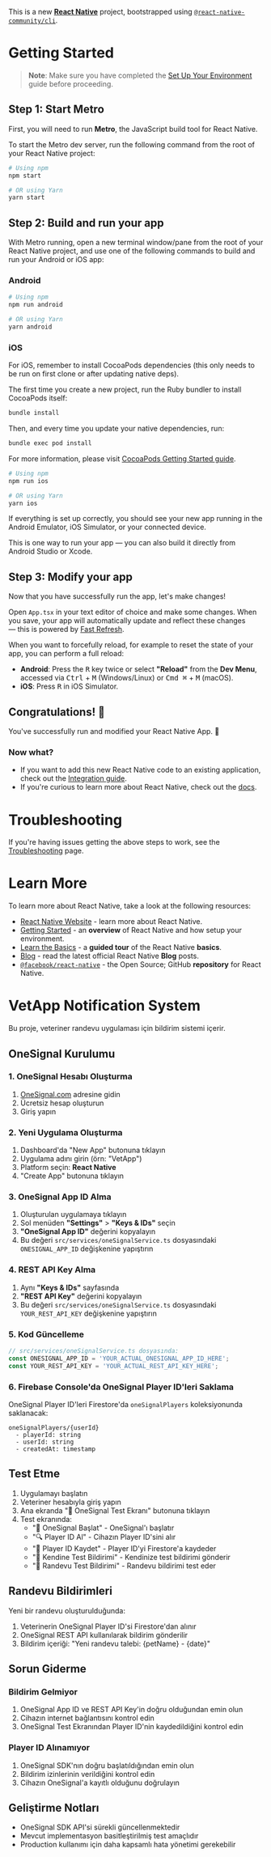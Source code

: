 This is a new [**React Native**](https://reactnative.dev) project, bootstrapped using [`@react-native-community/cli`](https://github.com/react-native-community/cli).

# Getting Started

> **Note**: Make sure you have completed the [Set Up Your Environment](https://reactnative.dev/docs/set-up-your-environment) guide before proceeding.

## Step 1: Start Metro

First, you will need to run **Metro**, the JavaScript build tool for React Native.

To start the Metro dev server, run the following command from the root of your React Native project:

```sh
# Using npm
npm start

# OR using Yarn
yarn start
```

## Step 2: Build and run your app

With Metro running, open a new terminal window/pane from the root of your React Native project, and use one of the following commands to build and run your Android or iOS app:

### Android

```sh
# Using npm
npm run android

# OR using Yarn
yarn android
```

### iOS

For iOS, remember to install CocoaPods dependencies (this only needs to be run on first clone or after updating native deps).

The first time you create a new project, run the Ruby bundler to install CocoaPods itself:

```sh
bundle install
```

Then, and every time you update your native dependencies, run:

```sh
bundle exec pod install
```

For more information, please visit [CocoaPods Getting Started guide](https://guides.cocoapods.org/using/getting-started.html).

```sh
# Using npm
npm run ios

# OR using Yarn
yarn ios
```

If everything is set up correctly, you should see your new app running in the Android Emulator, iOS Simulator, or your connected device.

This is one way to run your app — you can also build it directly from Android Studio or Xcode.

## Step 3: Modify your app

Now that you have successfully run the app, let's make changes!

Open `App.tsx` in your text editor of choice and make some changes. When you save, your app will automatically update and reflect these changes — this is powered by [Fast Refresh](https://reactnative.dev/docs/fast-refresh).

When you want to forcefully reload, for example to reset the state of your app, you can perform a full reload:

- **Android**: Press the <kbd>R</kbd> key twice or select **"Reload"** from the **Dev Menu**, accessed via <kbd>Ctrl</kbd> + <kbd>M</kbd> (Windows/Linux) or <kbd>Cmd ⌘</kbd> + <kbd>M</kbd> (macOS).
- **iOS**: Press <kbd>R</kbd> in iOS Simulator.

## Congratulations! :tada:

You've successfully run and modified your React Native App. :partying_face:

### Now what?

- If you want to add this new React Native code to an existing application, check out the [Integration guide](https://reactnative.dev/docs/integration-with-existing-apps).
- If you're curious to learn more about React Native, check out the [docs](https://reactnative.dev/docs/getting-started).

# Troubleshooting

If you're having issues getting the above steps to work, see the [Troubleshooting](https://reactnative.dev/docs/troubleshooting) page.

# Learn More

To learn more about React Native, take a look at the following resources:

- [React Native Website](https://reactnative.dev) - learn more about React Native.
- [Getting Started](https://reactnative.dev/docs/environment-setup) - an **overview** of React Native and how setup your environment.
- [Learn the Basics](https://reactnative.dev/docs/getting-started) - a **guided tour** of the React Native **basics**.
- [Blog](https://reactnative.dev/blog) - read the latest official React Native **Blog** posts.
- [`@facebook/react-native`](https://github.com/facebook/react-native) - the Open Source; GitHub **repository** for React Native.

# VetApp Notification System

Bu proje, veteriner randevu uygulaması için bildirim sistemi içerir.

## OneSignal Kurulumu

### 1. OneSignal Hesabı Oluşturma
1. [OneSignal.com](https://onesignal.com) adresine gidin
2. Ücretsiz hesap oluşturun
3. Giriş yapın

### 2. Yeni Uygulama Oluşturma
1. Dashboard'da "New App" butonuna tıklayın
2. Uygulama adını girin (örn: "VetApp")
3. Platform seçin: **React Native**
4. "Create App" butonuna tıklayın

### 3. OneSignal App ID Alma
1. Oluşturulan uygulamaya tıklayın
2. Sol menüden **"Settings"** > **"Keys & IDs"** seçin
3. **"OneSignal App ID"** değerini kopyalayın
4. Bu değeri `src/services/oneSignalService.ts` dosyasındaki `ONESIGNAL_APP_ID` değişkenine yapıştırın

### 4. REST API Key Alma
1. Aynı **"Keys & IDs"** sayfasında
2. **"REST API Key"** değerini kopyalayın
3. Bu değeri `src/services/oneSignalService.ts` dosyasındaki `YOUR_REST_API_KEY` değişkenine yapıştırın

### 5. Kod Güncelleme
```typescript
// src/services/oneSignalService.ts dosyasında:
const ONESIGNAL_APP_ID = 'YOUR_ACTUAL_ONESIGNAL_APP_ID_HERE';
const YOUR_REST_API_KEY = 'YOUR_ACTUAL_REST_API_KEY_HERE';
```

### 6. Firebase Console'da OneSignal Player ID'leri Saklama
OneSignal Player ID'leri Firestore'da `oneSignalPlayers` koleksiyonunda saklanacak:
```
oneSignalPlayers/{userId}
  - playerId: string
  - userId: string
  - createdAt: timestamp
```

## Test Etme

1. Uygulamayı başlatın
2. Veteriner hesabıyla giriş yapın
3. Ana ekranda "🔔 OneSignal Test Ekranı" butonuna tıklayın
4. Test ekranında:
   - "🚀 OneSignal Başlat" - OneSignal'ı başlatır
   - "🔍 Player ID Al" - Cihazın Player ID'sini alır
   - "💾 Player ID Kaydet" - Player ID'yi Firestore'a kaydeder
   - "🧪 Kendine Test Bildirimi" - Kendinize test bildirimi gönderir
   - "📅 Randevu Test Bildirimi" - Randevu bildirimi test eder

## Randevu Bildirimleri

Yeni bir randevu oluşturulduğunda:
1. Veterinerin OneSignal Player ID'si Firestore'dan alınır
2. OneSignal REST API kullanılarak bildirim gönderilir
3. Bildirim içeriği: "Yeni randevu talebi: {petName} - {date}"

## Sorun Giderme

### Bildirim Gelmiyor
1. OneSignal App ID ve REST API Key'in doğru olduğundan emin olun
2. Cihazın internet bağlantısını kontrol edin
3. OneSignal Test Ekranından Player ID'nin kaydedildiğini kontrol edin

### Player ID Alınamıyor
1. OneSignal SDK'nın doğru başlatıldığından emin olun
2. Bildirim izinlerinin verildiğini kontrol edin
3. Cihazın OneSignal'a kayıtlı olduğunu doğrulayın

## Geliştirme Notları

- OneSignal SDK API'si sürekli güncellenmektedir
- Mevcut implementasyon basitleştirilmiş test amaçlıdır
- Production kullanımı için daha kapsamlı hata yönetimi gerekebilir
